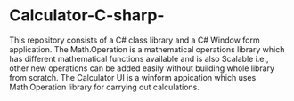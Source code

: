 # Calculator-C-sharp-
This repository consists of a C# class library and a C# Window form application. The Math.Operation is a mathematical operations library which has different mathematical functions available and is also Scalable i.e., other new operations can be added easily without building whole library from scratch. The Calculator UI is a winform appication which uses Math.Operation library for carrying out calculations.
